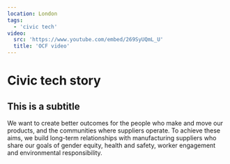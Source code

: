 ```yaml
---
location: London
tags:
  - 'civic tech'
video:
  src: 'https://www.youtube.com/embed/269SyUQmL_U'
  title: 'OCF video'
---
```


# Civic tech story

## This is a subtitle

We want to create better outcomes for the people who make and move our products, and the communities where suppliers operate. To achieve these aims, we build long-term relationships with manufacturing suppliers who share our goals of gender equity, health and safety, worker engagement and environmental responsibility.
